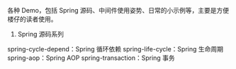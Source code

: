 各种 Demo，包括 Spring 源码、中间件使用姿势、日常的小示例等，主要是方便楼仔的读者使用。

1. Spring 源码系列

spring-cycle-depend：Spring 循环依赖
spring-life-cycle：Spring 生命周期
spring-aop：Spring AOP
spring-transaction：Spring 事务